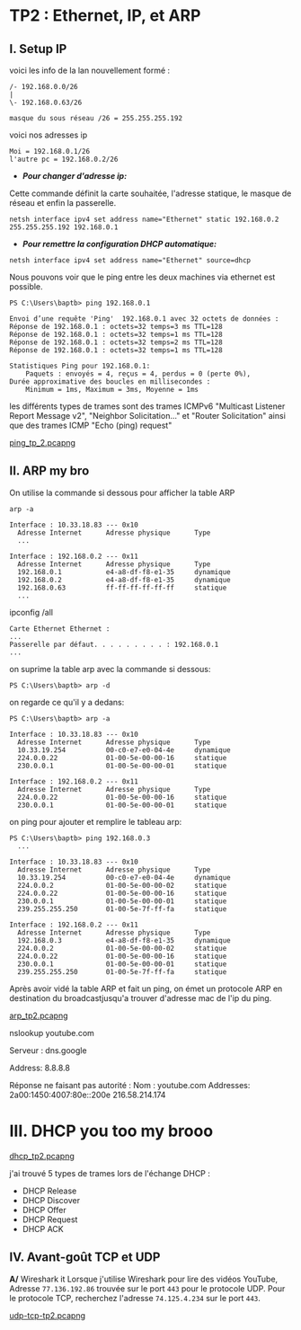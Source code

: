 # TP2 : Ethernet, IP, et ARP

## **I. Setup IP**

voici les info de la lan nouvellement formé :

```
/- 192.168.0.0/26
|
\- 192.168.0.63/26

masque du sous réseau /26 = 255.255.255.192
```

voici nos adresses ip
```
Moi = 192.168.0.1/26
l'autre pc = 192.168.0.2/26
```

* ***Pour changer d'adresse ip:***

Cette commande définit la carte souhaitée, l'adresse statique, le masque de réseau et enfin la passerelle.

```
netsh interface ipv4 set address name="Ethernet" static 192.168.0.2 255.255.255.192 192.168.0.1
```

* ***Pour remettre la configuration DHCP automatique:***
```
netsh interface ipv4 set address name="Ethernet" source=dhcp
```

Nous pouvons voir que le ping entre les deux machines via ethernet est possible.

```
PS C:\Users\baptb> ping 192.168.0.1

Envoi d’une requête 'Ping'  192.168.0.1 avec 32 octets de données :
Réponse de 192.168.0.1 : octets=32 temps=3 ms TTL=128
Réponse de 192.168.0.1 : octets=32 temps=1 ms TTL=128
Réponse de 192.168.0.1 : octets=32 temps=2 ms TTL=128
Réponse de 192.168.0.1 : octets=32 temps=1 ms TTL=128

Statistiques Ping pour 192.168.0.1:
    Paquets : envoyés = 4, reçus = 4, perdus = 0 (perte 0%),
Durée approximative des boucles en millisecondes :
    Minimum = 1ms, Maximum = 3ms, Moyenne = 1ms
```
les différents types de trames sont des trames ICMPv6 "Multicast Listener Report Message v2", "Neighbor Solicitation..." et "Router Solicitation" ainsi que des trames ICMP "Echo (ping) request"

[ping_tp_2.pcapng](https://github.com/llGrMell/TP2-Ethernet-IP-et-ARP/blob/main/ping_tp_2.pcapng) 

## **II. ARP my bro**

On utilise la commande si dessous pour afficher la table ARP 

```
arp -a
```

```
Interface : 10.33.18.83 --- 0x10
  Adresse Internet      Adresse physique      Type
  ...

Interface : 192.168.0.2 --- 0x11
  Adresse Internet      Adresse physique      Type
  192.168.0.1           e4-a8-df-f8-e1-35     dynamique
  192.168.0.2           e4-a8-df-f8-e1-35     dynamique
  192.168.0.63          ff-ff-ff-ff-ff-ff     statique
  ...
```


ipconfig /all
```
Carte Ethernet Ethernet :
...
Passerelle par défaut. . . . . . . . . : 192.168.0.1
...
```
on suprime la table arp avec la commande si dessous: 
```
PS C:\Users\baptb> arp -d
```

on regarde ce qu'il y a dedans:
```
PS C:\Users\baptb> arp -a

Interface : 10.33.18.83 --- 0x10
  Adresse Internet      Adresse physique      Type
  10.33.19.254          00-c0-e7-e0-04-4e     dynamique
  224.0.0.22            01-00-5e-00-00-16     statique
  230.0.0.1             01-00-5e-00-00-01     statique

Interface : 192.168.0.2 --- 0x11
  Adresse Internet      Adresse physique      Type
  224.0.0.22            01-00-5e-00-00-16     statique
  230.0.0.1             01-00-5e-00-00-01     statique
```
on ping pour ajouter et remplire le tableau arp:
```
PS C:\Users\baptb> ping 192.168.0.3
  ...

Interface : 10.33.18.83 --- 0x10
  Adresse Internet      Adresse physique      Type
  10.33.19.254          00-c0-e7-e0-04-4e     dynamique
  224.0.0.2             01-00-5e-00-00-02     statique
  224.0.0.22            01-00-5e-00-00-16     statique
  230.0.0.1             01-00-5e-00-00-01     statique
  239.255.255.250       01-00-5e-7f-ff-fa     statique

Interface : 192.168.0.2 --- 0x11
  Adresse Internet      Adresse physique      Type
  192.168.0.3           e4-a8-df-f8-e1-35     dynamique
  224.0.0.2             01-00-5e-00-00-02     statique
  224.0.0.22            01-00-5e-00-00-16     statique
  230.0.0.1             01-00-5e-00-00-01     statique
  239.255.255.250       01-00-5e-7f-ff-fa     statique
```
Après avoir vidé la table ARP et fait un ping, on émet un protocole ARP en destination du broadcastjusqu'a trouver d'adresse mac de l'ip du ping.

[arp_tp2.pcapng](https://github.com/llGrMell/TP2-Ethernet-IP-et-ARP/blob/main/arp_tp2.pcapng)

nslookup youtube.com

Serveur :   dns.google

Address:  8.8.8.8

Réponse ne faisant pas autorité :
Nom :    youtube.com
Addresses:  2a00:1450:4007:80e::200e
216.58.214.174


# III. DHCP you too my brooo

[dhcp_tp2.pcapng](https://github.com/llGrMell/TP2-Ethernet-IP-et-ARP/blob/main/dhcp_tp2.pcapng)

j'ai trouvé 5 types de trames lors de l'échange DHCP :

- DHCP Release
- DHCP Discover
- DHCP Offer
- DHCP Request
- DHCP ACK

## **IV. Avant-goût TCP et UDP**

**A/** Wireshark it
Lorsque j'utilise Wireshark pour lire des vidéos YouTube,
Adresse ```77.136.192.86``` trouvée sur le port ```443``` pour le protocole UDP.
Pour le protocole TCP, recherchez l'adresse ```74.125.4.234``` sur le port ```443```.

 [udp-tcp-tp2.pcapng](https://github.com/llGrMell/TP2-Ethernet-IP-et-ARP/blob/main/udp-tcp-tp2.pcapng)

